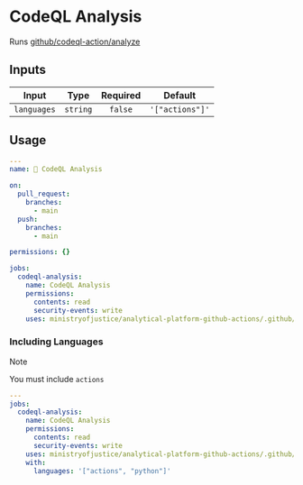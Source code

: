 # CodeQL Analysis

Runs [github/codeql-action/analyze](https://github.com/github/codeql-action/tree/main/analyze)

## Inputs

|    Input    |   Type   | Required |     Default     |
| :---------: | :------: | :------: | :-------------: |
| `languages` | `string` | `false`  | `'["actions"]'` |

## Usage

```yaml
---
name: 🔬 CodeQL Analysis

on:
  pull_request:
    branches:
      - main
  push:
    branches:
      - main

permissions: {}

jobs:
  codeql-analysis:
    name: CodeQL Analysis
    permissions:
      contents: read
      security-events: write
    uses: ministryofjustice/analytical-platform-github-actions/.github/workflows/reusable-codeql-analysis.yml@main
```

### Including Languages

> [!NOTE]
> You must include `actions`

```yaml
---
jobs:
  codeql-analysis:
    name: CodeQL Analysis
    permissions:
      contents: read
      security-events: write
    uses: ministryofjustice/analytical-platform-github-actions/.github/workflows/reusable-codeql-analysis.yml@main
    with:
      languages: '["actions", "python"]'
```

